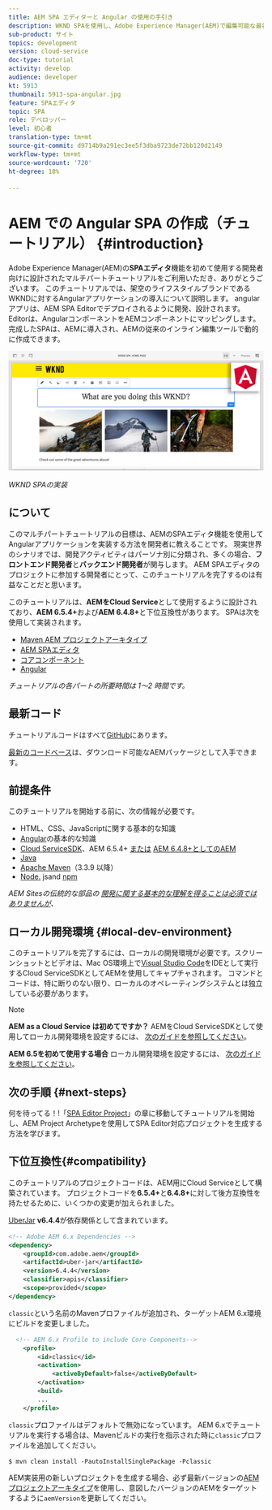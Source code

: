 ```yaml
---
title: AEM SPA エディターと Angular の使用の手引き
description: WKND SPAを使用し、Adobe Experience Manager(AEM)で編集可能な最初のAngularシングルページアプリケーション(SPA)を作成します。 SPA editorでAngularJSフレームワークを使用してSPAを作成する方法を説明します。 このマルチパートチュートリアルでは、架空のライフスタイルブランドであるWKNDに対するAngularアプリケーションの導入について説明します。 このチュートリアルでは、SPAの作成とAEMとの統合の最後までを説明します。
sub-product: サイト
topics: development
version: cloud-service
doc-type: tutorial
activity: develop
audience: developer
kt: 5913
thumbnail: 5913-spa-angular.jpg
feature: SPAエディタ
topic: SPA
role: デベロッパー
level: 初心者
translation-type: tm+mt
source-git-commit: d9714b9a291ec3ee5f3dba9723de72bb120d2149
workflow-type: tm+mt
source-wordcount: '720'
ht-degree: 18%

---
```



# AEM での Angular SPA の作成（チュートリアル） {#introduction}

Adobe Experience Manager(AEM)の&#x200B;**SPAエディタ**&#x200B;機能を初めて使用する開発者向けに設計されたマルチパートチュートリアルをご利用いただき、ありがとうございます。 このチュートリアルでは、架空のライフスタイルブランドであるWKNDに対するAngularアプリケーションの導入について説明します。 angularアプリは、AEM SPA Editorでデプロイされるように開発、設計されます。  Editorは、AngularコンポーネントをAEMコンポーネントにマッピングします。 完成したSPAは、AEMに導入され、AEMの従来のインライン編集ツールで動的に作成できます。

![最終的なSPAの実装](assets/wknd-spa-implementation.png)

*WKND SPAの実装*

##  について

このマルチパートチュートリアルの目標は、AEMのSPAエディタ機能を使用してAngularアプリケーションを実装する方法を開発者に教えることです。 現実世界のシナリオでは、開発アクティビティはパーソナ別に分類され、多くの場合、**フロントエンド開発者**&#x200B;と&#x200B;**バックエンド開発者**&#x200B;が関与します。 AEM SPAエディタのプロジェクトに参加する開発者にとって、このチュートリアルを完了するのは有益なことだと思います。

このチュートリアルは、**AEMをCloud Service**&#x200B;として使用するように設計されており、**AEM 6.5.4+**&#x200B;および&#x200B;**AEM 6.4.8+**&#x200B;と下位互換性があります。 SPAは次を使用して実装されます。

* [Maven AEM プロジェクトアーキタイプ](https://docs.adobe.com/content/help/ja/experience-manager-core-components/using/developing/archetype/overview.html)
* [AEM SPAエディタ](https://docs.adobe.com/content/help/en/experience-manager-65/developing/headless/spas/spa-walkthrough.html#content-editing-experience-with-spa)
* [コアコンポーネント](https://docs.adobe.com/content/help/ja/experience-manager-core-components/using/introduction.html)
* [Angular](https://angular.io/)

*チュートリアルの各パートの所要時間は 1～2 時間です。*

## 最新コード

チュートリアルコードはすべて[GitHub](https://github.com/adobe/aem-guides-wknd-spa)にあります。

[最新のコードベース](https://github.com/adobe/aem-guides-wknd-spa/releases)は、ダウンロード可能なAEMパッケージとして入手できます。

## 前提条件

このチュートリアルを開始する前に、次の情報が必要です。

* HTML、CSS、JavaScriptに関する基本的な知識
* [Angular](https://angular.io/)の基本的な知識
* [Cloud ServiceSDK](https://docs.adobe.com/content/help/en/experience-manager-learn/cloud-service/local-development-environment-set-up/aem-runtime.html#download-the-aem-as-a-cloud-service-sdk)、AEM 6.5.4+ [または](https://helpx.adobe.com/experience-manager/aem-releases-updates.html#65)  [AEM 6.4.8+としてのAEM](https://helpx.adobe.com/experience-manager/aem-releases-updates.html#64)
* [Java](https://downloads.experiencecloud.adobe.com/content/software-distribution/en/general.html)
* [Apache Maven](https://maven.apache.org/)（3.3.9 以降）
* [Node.](https://nodejs.org/ja/) jsand  [npm](https://www.npmjs.com/)

*AEM Sitesの伝統的な部品の [開発に関する基本的な理解を得ることは必須ではありませんが](https://docs.adobe.com/content/help/ja-JP/experience-manager-learn/getting-started-wknd-tutorial-develop/overview.html)、*

## ローカル開発環境 {#local-dev-environment}

このチュートリアルを完了するには、ローカルの開発環境が必要です。スクリーンショットとビデオは、Mac OS環境上で[Visual Studio Code](https://code.visualstudio.com/)をIDEとして実行するCloud ServiceSDKとしてAEMを使用してキャプチャされます。 コマンドとコードは、特に断りのない限り、ローカルのオペレーティングシステムとは独立している必要があります。

>[!NOTE]
>
> **AEM as a Cloud Service は初めてですか？** AEMをCloud ServiceSDKとして使用してローカル開発環境を設定するには、 [次のガイドを参照してください](https://docs.adobe.com/content/help/en/experience-manager-learn/cloud-service/local-development-environment-set-up/overview.html)。
>
> **AEM 6.5を初めて使用する場合** ローカル開発環境を設定するには、 [次のガイドを参照してください](https://docs.adobe.com/content/help/ja-JP/experience-manager-learn/foundation/development/set-up-a-local-aem-development-environment.html)。

## 次の手順 {#next-steps}

何を待ってる！!「[SPA Editor Project](create-project.md)」の章に移動してチュートリアルを開始し、AEM Project Archetypeを使用してSPA Editor対応プロジェクトを生成する方法を学びます。

## 下位互換性{#compatibility}

このチュートリアルのプロジェクトコードは、AEM用にCloud Serviceとして構築されています。 プロジェクトコードを&#x200B;**6.5.4+**&#x200B;と&#x200B;**6.4.8+**&#x200B;に対して後方互換性を持たせるために、いくつかの変更が加えられました。

[UberJar](https://docs.adobe.com/content/help/en/experience-manager-65/developing/devtools/ht-projects-maven.html#what-is-the-uberjar) **v6.4.4**&#x200B;が依存関係として含まれています。

```xml
<!-- Adobe AEM 6.x Dependencies -->
<dependency>
    <groupId>com.adobe.aem</groupId>
    <artifactId>uber-jar</artifactId>
    <version>6.4.4</version>
    <classifier>apis</classifier>
    <scope>provided</scope>
</dependency>
```

`classic`という名前のMavenプロファイルが追加され、ターゲットAEM 6.x環境にビルドを変更しました。

```xml
  <!-- AEM 6.x Profile to include Core Components-->
    <profile>
        <id>classic</id>
        <activation>
            <activeByDefault>false</activeByDefault>
        </activation>
        <build>
        ...
    </profile>
```

`classic`プロファイルはデフォルトで無効になっています。 AEM 6.xでチュートリアルを実行する場合は、Mavenビルドの実行を指示された時に`classic`プロファイルを追加してください。

```shell
$ mvn clean install -PautoInstallSinglePackage -Pclassic
```

AEM実装用の新しいプロジェクトを生成する場合、必ず最新バージョンの[AEMプロジェクトアーキタイプ](https://github.com/adobe/aem-project-archetype)を使用し、意図したバージョンのAEMをターゲットするように`aemVersion`を更新してください。
